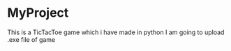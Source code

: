# MyProject
This is a TicTacToe game which i have made in python
I am going to upload .exe file of game
